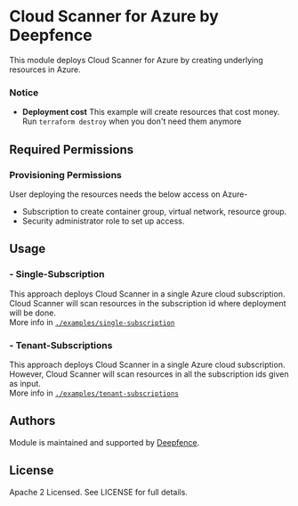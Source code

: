 # Cloud Scanner for Azure by Deepfence

This module deploys Cloud Scanner for Azure by creating underlying resources in Azure.

### Notice

* **Deployment cost** This example will create resources that cost money.<br/>Run `terraform destroy` when you don't need them anymore

## Required Permissions

### Provisioning Permissions

User deploying the resources needs the below access on Azure-
- Subscription to create container group, virtual network, resource group.
- Security administrator role to set up access.

## Usage

### - Single-Subscription

This approach deploys Cloud Scanner in a single Azure cloud subscription. Cloud Scanner will scan resources in the subscription id where deployment will be done.<br/>
More info
in [`./examples/single-subscription`](examples/single-subscription)

### - Tenant-Subscriptions

This approach deploys Cloud Scanner in a single Azure cloud subscription. However, Cloud Scanner will scan resources in all the subscription ids given as input.<br/>
More info
in [`./examples/tenant-subscriptions`](examples/tenant-subscriptions)

## Authors

Module is maintained and supported by [Deepfence](https://deepfence.io/).

## License

Apache 2 Licensed. See LICENSE for full details.
